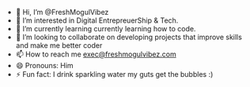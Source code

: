 - 👋 Hi, I’m @FreshMogulVibez
- 👀 I’m interested in Digital EntrepreuerShip & Tech.
- 🌱 I’m currently learning currently learning how to code.
- 💞️ I’m looking to collaborate on developing projects that improve skills and make me better coder
- 📫 How to reach me exec@freshmogulvibez.com
- 😄 Pronouns: Him
- ⚡ Fun fact: I drink sparkling water my guts get the bubbles :) 

<!---
FreshMogulVibez/FreshMogulVibez is a ✨ special ✨ repository because its `README.md` (this file) appears on your GitHub profile.
You can click the Preview link to take a look at your changes.
--->
